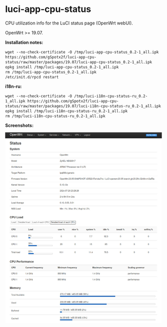 # luci-app-cpu-status
CPU utilization info for the LuCI status page (OpenWrt webUI).

OpenWrt >= 19.07.

**Installation notes:**

    wget --no-check-certificate -O /tmp/luci-app-cpu-status_0.2-1_all.ipk https://github.com/gSpotx2f/luci-app-cpu-status/raw/master/packages/19.07/luci-app-cpu-status_0.2-1_all.ipk
    opkg install /tmp/luci-app-cpu-status_0.2-1_all.ipk
    rm /tmp/luci-app-cpu-status_0.2-1_all.ipk
    /etc/init.d/rpcd restart

**i18n-ru:**

    wget --no-check-certificate -O /tmp/luci-i18n-cpu-status-ru_0.2-1_all.ipk https://github.com/gSpotx2f/luci-app-cpu-status/raw/master/packages/19.07/luci-i18n-cpu-status-ru_0.2-1_all.ipk
    opkg install /tmp/luci-i18n-cpu-status-ru_0.2-1_all.ipk
    rm /tmp/luci-i18n-cpu-status-ru_0.2-1_all.ipk

**Screenshots:**

![](https://github.com/gSpotx2f/luci-app-cpu-status/blob/master/screenshots/01.jpg)
